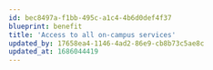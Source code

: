 ```yaml
---
id: bec8497a-f1bb-495c-a1c4-4b6d0def4f37
blueprint: benefit
title: 'Access to all on-campus services'
updated_by: 17658ea4-1146-4ad2-86e9-cb8b73c5ae8c
updated_at: 1686044419
---
```

